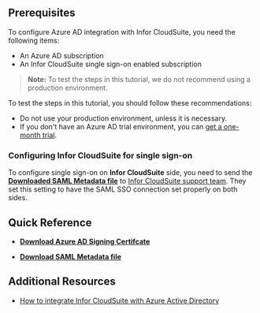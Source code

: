 ## Prerequisites

To configure Azure AD integration with Infor CloudSuite, you need the following items:

- An Azure AD subscription
- An Infor CloudSuite single sign-on enabled subscription

> **Note:**
> To test the steps in this tutorial, we do not recommend using a production environment.

To test the steps in this tutorial, you should follow these recommendations:

- Do not use your production environment, unless it is necessary.
- If you don't have an Azure AD trial environment, you can [get a one-month trial](https://azure.microsoft.com/pricing/free-trial/).

### Configuring Infor CloudSuite for single sign-on

To configure single sign-on on **Infor CloudSuite** side, you need to send the **[Downloaded SAML Metadata file](%metadata:metadataDownloadUrl%)** to [Infor CloudSuite support team](mailto:support@infor.com). They set this setting to have the SAML SSO connection set properly on both sides.

## Quick Reference

* **[Download Azure AD Signing Certifcate](%metadata:CertificateDownloadRawUrl%)**

* **[Download SAML Metadata file](%metadata:metadataDownloadUrl%)**

## Additional Resources

* [How to integrate Infor CloudSuite with Azure Active Directory](https://docs.microsoft.com/azure/active-directory/saas-apps/infor-cloud-suite-tutorial)

